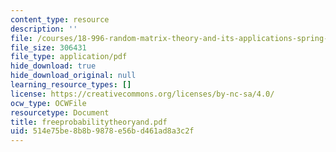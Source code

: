 ```yaml
---
content_type: resource
description: ''
file: /courses/18-996-random-matrix-theory-and-its-applications-spring-2004/514e75be8b8b9878e56bd461ad8a3c2f_freeprobabilitytheoryand.pdf
file_size: 306431
file_type: application/pdf
hide_download: true
hide_download_original: null
learning_resource_types: []
license: https://creativecommons.org/licenses/by-nc-sa/4.0/
ocw_type: OCWFile
resourcetype: Document
title: freeprobabilitytheoryand.pdf
uid: 514e75be-8b8b-9878-e56b-d461ad8a3c2f
---
```

